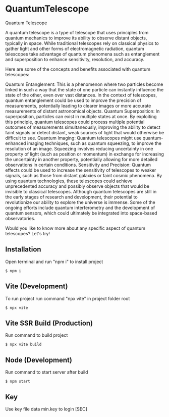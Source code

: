# QuantumTelescope
Quantum Telescope

A quantum telescope is a type of telescope that uses principles from quantum mechanics to improve its ability to observe distant objects, typically in space. While traditional telescopes rely on classical physics to gather light and other forms of electromagnetic radiation, quantum telescopes take advantage of quantum phenomena such as entanglement and superposition to enhance sensitivity, resolution, and accuracy.

Here are some of the concepts and benefits associated with quantum telescopes:

Quantum Entanglement: This is a phenomenon where two particles become linked in such a way that the state of one particle can instantly influence the state of the other, even over vast distances. In the context of telescopes, quantum entanglement could be used to improve the precision of measurements, potentially leading to clearer images or more accurate measurements of distant astronomical objects.
Quantum Superposition: In superposition, particles can exist in multiple states at once. By exploiting this principle, quantum telescopes could process multiple potential outcomes of measurements simultaneously, improving the ability to detect faint signals or detect distant, weak sources of light that would otherwise be difficult to see.
Quantum Imaging: Quantum telescopes might use quantum-enhanced imaging techniques, such as quantum squeezing, to improve the resolution of an image. Squeezing involves reducing uncertainty in one property of light (such as position or momentum) in exchange for increasing the uncertainty in another property, potentially allowing for more detailed observations in certain conditions.
Sensitivity and Precision: Quantum effects could be used to increase the sensitivity of telescopes to weaker signals, such as those from distant galaxies or faint cosmic phenomena. By using quantum technologies, these telescopes could achieve unprecedented accuracy and possibly observe objects that would be invisible to classical telescopes.
Although quantum telescopes are still in the early stages of research and development, their potential to revolutionize our ability to explore the universe is immense. Some of the ongoing efforts include quantum interferometry and the development of quantum sensors, which could ultimately be integrated into space-based observatories.

Would you like to know more about any specific aspect of quantum telescopes? Let's try!


## Installation
Open terminal and run "npm i" to install project
```
$ npm i
```

## Vite (Development)
To run project run command "npx vite" in project folder root
```
$ npx vite
```
## Vite SSR Build (Production)
Run command to build project
```
$ npx vite build
```
## Node (Development)
Run command to start server after build
```
$ npm start
```

## Key
Use key file data min.key to login
[SEC]
